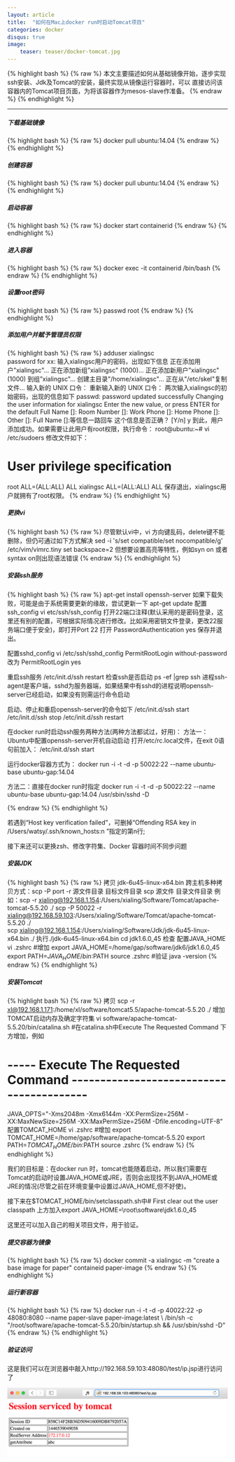 ```yaml
---
layout: article
title:  "如何在Mac上docker run时启动Tomcat项目"
categories: docker
disqus: true
image:
    teaser: teaser/docker-tomcat.jpg
---
```


{% highlight bash %}
{% raw %}
本文主要描述如何从基础镜像开始，逐步实现ssh安装、Jdk及Tomcat的安装，最终实现从镜像运行容器时，可以
直接访问该容器内的Tomcat项目页面，为将该容器作为mesos-slave作准备。
{% endraw %}
{% endhighlight %} 

---


##### 下载基础镜像
{% highlight bash %}
{% raw %}
docker pull ubuntu:14.04
{% endraw %}
{% endhighlight %}
##### 创建容器
{% highlight bash %}
{% raw %}
docker pull ubuntu:14.04
{% endraw %}
{% endhighlight %}
##### 启动容器
{% highlight bash %}
{% raw %}
docker start containerid
{% endraw %}
{% endhighlight %}
##### 进入容器
{% highlight bash %}
{% raw %}
docker exec -it containerid /bin/bash
{% endraw %}
{% endhighlight %}
##### 设置root密码
{% highlight bash %}
{% raw %}
passwd root 
{% endraw %}
{% endhighlight %}
##### 添加用户并赋予管理员权限
{% highlight bash %}
{% raw %}
adduser xialingsc  
password for xx:
输入xialingsc用户的密码，出现如下信息
正在添加用户”xialingsc"…
正在添加新组”xialingsc" (1000)…
正在添加新用户”xialingsc" (1000) 到组”xialingsc"…
创建主目录"/home/xialingsc"…
正在从"/etc/skel"复制文件…
输入新的 UNIX 口令：
重新输入新的 UNIX 口令：
两次输入xialingsc的初始密码，出现的信息如下
passwd: password updated successfully
Changing the user information for xialingsc
Enter the new value, or press ENTER for the default
Full Name []:
Room Number []:
Work Phone []:
Home Phone []:
Other []:
Full Name []:等信息一路回车
这个信息是否正确？ [Y/n] y
到此，用户添加成功。如果需要让此用户有root权限，执行命令：
root@ubuntu:~# vi /etc/sudoers
修改文件如下：
# User privilege specification
root    ALL=(ALL:ALL) ALL
xialingsc     ALL=(ALL:ALL) ALL
保存退出，xialingsc用户就拥有了root权限。
{% endraw %}
{% endhighlight %}
##### 更换vi
{% highlight bash %}
{% raw %}
尽管默认vi中，vi 方向键乱码，delete键不能删除，但仍可通过如下方式解决
sed -i 's/set compatible/set nocompatible/g' /etc/vim/vimrc.tiny
set backspace=2
但想要设置高亮等特性，例如syn on 或者syntax on则出现语法错误
{% endraw %}
{% endhighlight %}
##### 安装ssh服务
{% highlight bash %}
{% raw %}
apt-get install openssh-server
如果下载失败，可能是由于系统需要更新的缘故，尝试更新一下
apt-get update
配置ssh_config
vi etc/ssh/ssh_config
打开22端口注释(默认采用的是密码登录，这里还有别的配置，可根据实际情况进行修改。比如采用密钥文件登录，更改22服务端口便于安全)，即打开Port 22
打开 PasswordAuthentication yes
保存并退出。

配置sshd_config
vi /etc/ssh/sshd_config
PermitRootLogin without-password
改为
PermitRootLogin yes

重启ssh服务
/etc/init.d/ssh restart
检查ssh是否启动
ps -ef |grep ssh
进程ssh-agent是客户端，sshd为服务器端，如果结果中有sshd的进程说明openssh-server已经启动，如果没有则需运行命令启动

启动、停止和重启openssh-server的命令如下
/etc/init.d/ssh start
/etc/init.d/ssh stop
/etc/init.d/ssh restart

在docker run时启动ssh服务两种方法(两种方法都试过，好用)：
方法一：
Ubuntu中配置openssh-server开机自动启动
打开/etc/rc.local文件，在exit 0语句前加入：
/etc/init.d/ssh start

运行docker容器方式为：
docker run -i -t -d -p 50022:22 --name ubuntu-base ubuntu-gap:14.04 

方法二：直接在docker run时指定
docker run -i -t -d -p 50022:22 --name ubuntu-base ubuntu-gap:14.04 /usr/sbin/sshd -D

{% endraw %}
{% endhighlight %}

若遇到“Host key verification failed”，可删掉“Offending RSA key in /Users/watsy/.ssh/known_hosts:n ”指定的第n行;

接下来还可以更换zsh、修改字符集、Docker 容器时间不同步问题

##### 安装JDK
{% highlight bash %}
{% raw %}
拷贝 jdk-6u45-linux-x64.bin
跨主机多种拷贝方式：scp -P port -r 源文件目录 目标文件目录
scp 源文件  目录文件目录
例如：scp -r xialing@192.168.1.154:/Users/xialing/Software/Tomcat/apache-tomcat-5.5.20 ./
scp -P 50022 -r xialing@192.168.59.103:/Users/xialing/Software/Tomcat/apache-tomcat-5.5.20 ./  
scp xialing@192.168.1.154:/Users/xialing/Software/Jdk/jdk-6u45-linux-x64.bin ./
执行./jdk-6u45-linux-x64.bin
cd jdk1.6.0_45 检查
配置JAVA_HOME
vi .zshrc
#增加
export JAVA_HOME=/home/gap/software/jdk6/jdk1.6.0_45
export PATH=$JAVA_HOME/bin:$PATH
source .zshrc
#验证
java -version
{% endraw %}
{% endhighlight %}
##### 安装Tomcat
{% highlight bash %}
{% raw %}
拷贝 scp -r xl@192.168.1.171:/home/xl/software/tomcat5.5/apache-tomcat-5.5.20 ./
增加TOMCAT启动内存及确定字符集
vi software/apache-tomcat-5.5.20/bin/catalina.sh
#在catalina.sh中Execute The Requested Command 下方增加，例如
# ----- Execute The Requested Command -----------------------------------------
JAVA_OPTS="-Xms2048m -Xmx6144m -XX:PermSize=256M -XX:MaxNewSize=256M -XX:MaxPermSize=256M -Dfile.encoding=UTF-8"
配置TOMCAT_HOME
vi .zshrc
#增加
export TOMCAT_HOME=/home/gap/software/apache-tomcat-5.5.20
export PATH=$TOMCAT_HOME/bin:$PATH
source .zshrc
{% endraw %}
{% endhighlight %}

我们的目标是：在docker run 时，tomcat也能随着启动，所以我们需要在Tomcat的启动时设置JAVA_HOME或JRE，否则会出现找不到JAVA_HOME或JRE的情况(尽管之前在环境变量中设置过JAVA_HOME,但不好使)。

接下来在$TOMCAT_HOME/bin/setclasspath.sh中# First clear out the user classpath 上方加入export JAVA_HOME=\root\software\jdk1.6.0_45

这里还可以加入自己的相关项目文件，用于验证。

##### 提交容器为镜像
{% highlight bash %}
{% raw %}
docker commit -a xialingsc -m "create a base image for paper" containeid paper-image
{% endraw %}
{% endhighlight %}
##### 运行新容器
{% highlight bash %}
{% raw %}
docker run -i -t -d -p 40022:22 -p 48080:8080   --name paper-slave paper-image:latest \ 
/bin/sh -c "/root/software/apache-tomcat-5.5.20/bin/startup.sh && /usr/sbin/sshd -D"
{% endraw %}
{% endhighlight %}
##### 验证访问

这是我们可以在浏览器中敲入http://192.168.59.103:48080/test/ip.jsp进行访问了

![测试页面](../../images/teaser/ceshi.png "测试页面")


